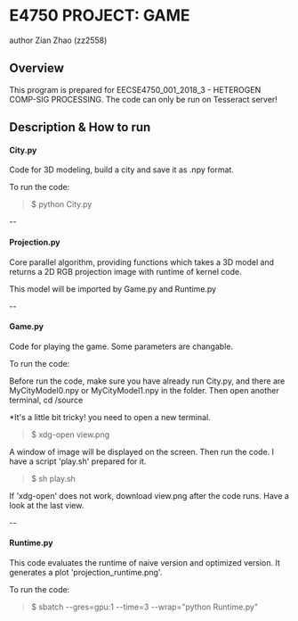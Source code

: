 # E4750 PROJECT: GAME
author Zian Zhao (zz2558)
## Overview
This program is prepared for EECSE4750_001_2018_3 - HETEROGEN COMP-SIG PROCESSING. The code can only be run on Tesseract server!

## Description & How to run
#### City.py

Code for 3D modeling, build a city and save it as .npy format.

To run the code:
> $ python City.py

--
#### Projection.py

Core parallel algorithm, providing functions which takes a 3D model and returns a 2D RGB projection image with runtime of kernel code.

This model will be imported by Game.py and Runtime.py

--
#### Game.py

Code for playing the game. Some parameters are changable.

To run the code:

Before run the code, make sure you have already run City.py, and there are MyCityModel0.npy or MyCityModel1.npy in the folder. Then open another terminal, cd /source

*It's a little bit tricky! you need to open a new terminal.
> $ xdg-open view.png

A window of image will be displayed on the screen. Then run the code. I have a script 'play.sh' prepared for it.
> $ sh play.sh

If 'xdg-open' does not work, download view.png after the code runs. Have a look at the last view.

--
#### Runtime.py

This code evaluates the runtime of naive version and optimized version. It generates a plot 'projection_runtime.png'.

To run the code:

> $ sbatch --gres=gpu:1 --time=3 --wrap="python Runtime.py"
